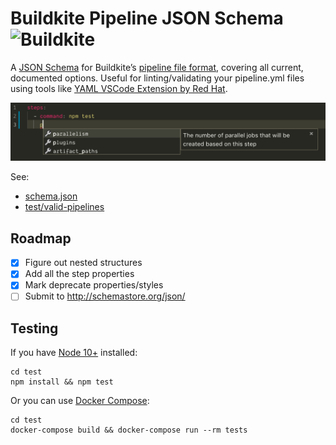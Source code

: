 # Buildkite Pipeline JSON Schema ![Buildkite](https://img.shields.io/buildkite/7fc0b70eb527b66ebb782dd7411becfa14d2b972dab25b48c1/master.svg?label=Tests)

A [JSON Schema](https://json-schema.org) for Buildkite’s [pipeline file format](https://buildkite.com/docs/pipelines/defining-steps), covering all current, documented options. Useful for linting/validating your pipeline.yml files using tools like [YAML VSCode Extension by Red Hat](https://marketplace.visualstudio.com/items?itemName=redhat.vscode-yaml).

![Screenshot of YAML VSCode Extension by Red Hat](vscode-screenshot.png)

See:

* [schema.json](schema.json)
* [test/valid-pipelines](test/valid-pipelines)

## Roadmap

- [x] Figure out nested structures
- [x] Add all the step properties
- [x] Mark deprecate properties/styles
- [ ] Submit to http://schemastore.org/json/

## Testing

If you have [Node 10+](https://nodejs.org/en/) installed:

```shell
cd test
npm install && npm test
```

Or you can use [Docker Compose](https://docs.docker.com/compose/):

```shell
cd test
docker-compose build && docker-compose run --rm tests
```
